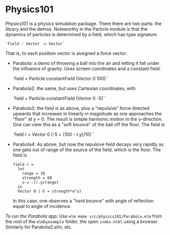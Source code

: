 Physics101
==========

Physics101 is a physics simulation package.  There there are two parts:
the library and the demos.  Noteworthy in the Particle module is that
the dynamics of particles is determined by a field, which has
type signature

    `Field : Vector -> Vector`

That is, to each position vector is assigned a force vector.

  * Parabola: a demo of throwing a ball into the air and letting it fall
    under the influence of gravity.  Uses screen coordinates and a
    constant field:

      `field = Particle.constantField (Vector 0 100)``

  * Parabola2: the same, but uses Cartesian coordinates, with

      `field = Particle.constantField (Vector 0 -5)``

  * Parabola3: the field is as above, plus a "repulsive" force directed
    upwards that increases in linearly in magnitude as one approaches
    the "floor" at y = 0.  The result is simple harmonic motion in
    the y-direction.  One can view this as a "soft bounce" of the ball
    off the floor.  The field is

      `field r = Vector 0 (-5 + (100 - r.y)/10)``

  * Parabola4: As above, but now the repulsive field decays very rapidly
    as one gets out of range of the source of the field, which is the floor.
    The field is

      ```
      field r =
        let
          range = 10
          strength = 60
          u = -(r.y/range)
        in
        Vector 0 (-5 + strength*e^u)
      ```

    In this case, one observes a "hard bounce" with angle of reflection
    equal to angle of incidence.


*To run the Parabola app:* Use `elm make src/physics101/Parabola.elm` from the root
of the `elmbyexample` folder, the open `index.html`
using a browser.  Similarly for Parabola2.elm, etc.
